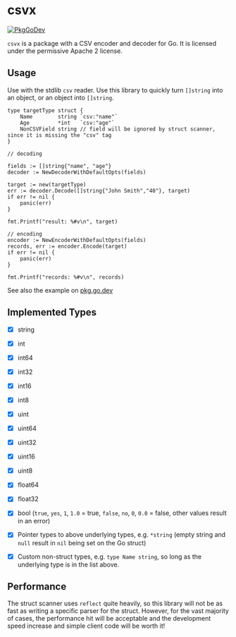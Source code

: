 # csvx

[![PkgGoDev](https://pkg.go.dev/badge/github.com/jamesrr39/csvx)](https://pkg.go.dev/github.com/jamesrr39/csvx)

`csvx` is a package with a CSV encoder and decoder for Go. It is licensed under the permissive Apache 2 license.

## Usage

Use with the stdlib `csv` reader. Use this library to quickly turn `[]string` into an object, or an object into `[]string`.

```
type targetType struct {
    Name        string `csv:"name"`
    Age         *int   `csv:"age"`
    NonCSVField string // field will be ignored by struct scanner, since it is missing the "csv" tag
}

// decoding

fields := []string{"name", "age"}
decoder := NewDecoderWithDefaultOpts(fields)

target := new(targetType)
err := decoder.Decode([]string{"John Smith","40"}, target)
if err != nil {
    panic(err)
}

fmt.Printf("result: %#v\n", target)

// encoding
encoder := NewEncoderWithDefaultOpts(fields)
records, err := encoder.Encode(target)
if err != nil {
    panic(err)
}

fmt.Printf("records: %#v\n", records)
```

See also the example on [pkg.go.dev](https://pkg.go.dev/github.com/jamesrr39/csvx#example-package)

## Implemented Types

- [x] string
- [x] int
- [x] int64
- [x] int32
- [x] int16
- [x] int8
- [x] uint
- [x] uint64
- [x] uint32
- [x] uint16
- [x] uint8
- [x] float64
- [x] float32
- [x] bool (`true`, `yes`, `1`, `1.0` = true, `false`, `no`, `0`, `0.0` = false, other values result in an error)

- [x] Pointer types to above underlying types, e.g. `*string` (empty string and `null` result in `nil` being set on the Go struct)
- [x] Custom non-struct types, e.g. `type Name string`, so long as the underlying type is in the list above.

## Performance

The struct scanner uses `reflect` quite heavily, so this library will not be as fast as writing a specific parser for the struct. However, for the vast majority of cases, the performance hit will be acceptable and the development speed increase and simple client code will be worth it!
